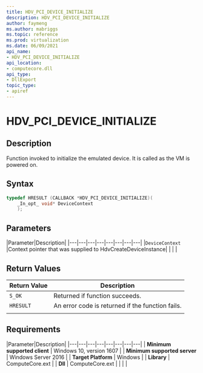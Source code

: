 ```yaml
---
title: HDV_PCI_DEVICE_INITIALIZE
description: HDV_PCI_DEVICE_INITIALIZE
author: faymeng
ms.author: mabriggs
ms.topic: reference
ms.prod: virtualization
ms.date: 06/09/2021
api_name:
- HDV_PCI_DEVICE_INITIALIZE
api_location:
- computecore.dll
api_type:
- DllExport
topic_type: 
- apiref
---
```

# HDV_PCI_DEVICE_INITIALIZE

## Description

Function invoked to initialize the emulated device. It is called as the VM is powered on.

## Syntax

```C++
typedef HRESULT (CALLBACK *HDV_PCI_DEVICE_INITIALIZE)(
    _In_opt_ void* DeviceContext
    );
```

## Parameters

|Parameter|Description|
|---|---|---|---|---|---|---|---|
|`DeviceContext` |Context pointer that was supplied to HdvCreateDeviceInstance|
|    |    |

## Return Values

|Return Value     |Description|
|---|---|
|`S_OK` | Returned if function succeeds.|
|`HRESULT` | An error code is returned if the function fails.
|     |     |

## Requirements

|Parameter|Description|
|---|---|---|---|---|---|---|---|
| **Minimum supported client** | Windows 10, version 1607 |
| **Minimum supported server** | Windows Server 2016 |
| **Target Platform** | Windows |
| **Library** | ComputeCore.ext |
| **Dll** | ComputeCore.ext |
|    |    |
